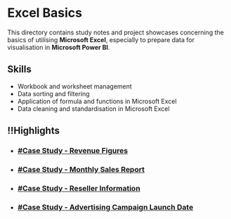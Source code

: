 # Excel Basics

This directory contains study notes and project showcases concerning the basics of utilising **Microsoft Excel**, especially to prepare data for visualisation in **Microsoft Power BI**.

## Skills
- Workbook and worksheet management
- Data sorting and filtering
- Application of formula and functions in Microsoft Excel
- Data cleaning and standardisation in Microsoft Excel

## ‼️Highlights

- ### **[#Case Study - Revenue Figures](https://github.com/nacht29/microsoft-power-bi-professional-cert/tree/main/excel-basics/formula-functions/Revenue_Figures)**
- ### **[#Case Study - Monthly Sales Report](https://github.com/nacht29/microsoft-power-bi-professional-cert/tree/main/excel-basics/formula-functions/Monthly_Sales)**
- ### **[#Case Study - Reseller Information](https://github.com/nacht29/microsoft-power-bi-professional-cert/tree/main/excel-basics/data-standardisation/Reseller_Information)**
- ### **[#Case Study - Advertising Campaign Launch Date](https://github.com/nacht29/microsoft-power-bi-professional-cert/tree/main/excel-basics/data-standardisation/Ad-Campaign_Launch-Dates)**
